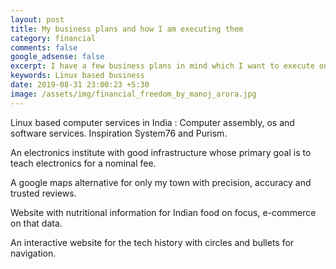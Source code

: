 ```yaml
---
layout: post
title: My business plans and how I am executing them
category: financial
comments: false
google_adsense: false
excerpt: I have a few business plans in mind which I want to execute once I am confortable with the money I earned.
keywords: Linux based business
date: 2019-08-31 23:00:23 +5:30
image: /assets/img/financial_freedom_by_manoj_arora.jpg
---
```


Linux based computer services in India : Computer assembly, os and software services. Inspiration System76 and Purism.

An electronics institute with good infrastructure whose primary goal is to teach electronics for a nominal fee.

A google maps alternative for only my town with precision, accuracy and trusted reviews.

Website with nutritional information for Indian food on focus, e-commerce on that data.

An interactive website for the tech history with circles and bullets for navigation.

